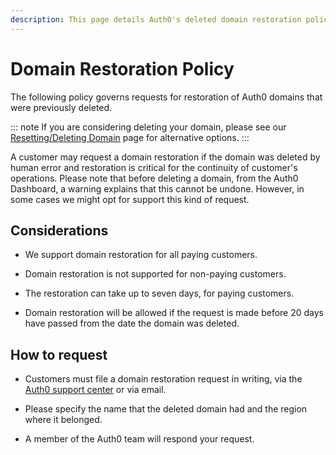 ```yaml
---
description: This page details Auth0's deleted domain restoration policy.
---
```


# Domain Restoration Policy

The following policy governs requests for restoration of Auth0 domains that were previously deleted.

::: note
If you are considering deleting your domain, please see our [Resetting/Deleting Domain](/tutorials/delete-reset-domain) page for alternative options.
:::

A customer may request a domain restoration if the domain was deleted by human error and restoration is critical for the continuity of customer's operations. Please note that before deleting a domain, from the Auth0 Dashboard, a warning explains that this cannot be undone. However, in some cases we might opt for support this kind of request.

## Considerations

* We support domain restoration for all paying customers.

* Domain restoration is not supported for non-paying customers.

* The restoration can take up to seven days, for paying customers.

* Domain restoration will be allowed if the request is made before 20 days have passed from the date the domain was deleted.

## How to request

* Customers must file a domain restoration request in writing, via the [Auth0 support center](${env.DOMAIN_URL_SUPPORT}) or via email.

* Please specify the name that the deleted domain had and the region where it belonged.

* A member of the Auth0 team will respond your request.
